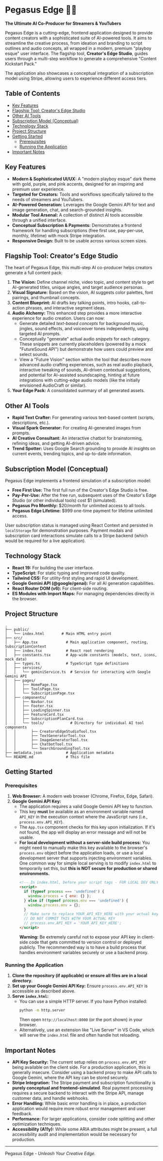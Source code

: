
# Pegasus Edge 🚀✨

**The Ultimate AI Co-Producer for Streamers & YouTubers**

Pegasus Edge is a cutting-edge, frontend application designed to provide content creators with a sophisticated suite of AI-powered tools. It aims to streamline the creative process, from ideation and branding to script outlines and audio concepts, all wrapped in a modern, premium "playboy esque" user interface. The flagship tool, **Creator's Edge Studio**, guides users through a multi-step workflow to generate a comprehensive "Content Kickstart Pack."

The application also showcases a conceptual integration of a subscription model using Stripe, allowing users to experience different access tiers.

## Table of Contents

- [Key Features](#key-features)
- [Flagship Tool: Creator's Edge Studio](#flagship-tool-creators-edge-studio)
- [Other AI Tools](#other-ai-tools)
- [Subscription Model (Conceptual)](#subscription-model-conceptual)
- [Technology Stack](#technology-stack)
- [Project Structure](#project-structure)
- [Getting Started](#getting-started)
  - [Prerequisites](#prerequisites)
  - [Running the Application](#running-the-application)
- [Important Notes](#important-notes)

## Key Features

*   **Modern & Sophisticated UI/UX:** A "modern playboy esque" dark theme with gold, purple, and pink accents, designed for an inspiring and premium user experience.
*   **Targeted for Creators:** Tools and workflows specifically tailored to the needs of streamers and YouTubers.
*   **AI-Powered Generation:** Leverages the Google Gemini API for text and image generation, chat, and search-grounded insights.
*   **Modular Tool Arsenal:** A collection of distinct AI tools accessible through a unified interface.
*   **Conceptual Subscription & Payments:** Demonstrates a frontend framework for handling subscriptions (free first use, pay-per-use, monthly, lifetime) with mock Stripe integration.
*   **Responsive Design:** Built to be usable across various screen sizes.

## Flagship Tool: Creator's Edge Studio

The heart of Pegasus Edge, this multi-step AI co-producer helps creators generate a full content pack:

1.  **The Vision:** Define channel niche, video topic, and content style to get AI-generated titles, unique angles, and target audience personas.
2.  **Visual Signature:** Based on the vision, AI suggests color palettes, font pairings, and thumbnail concepts.
3.  **Content Blueprint:** AI drafts key talking points, intro hooks, call-to-action phrases, and interactive segment ideas.
4.  **Audio Alchemy:** This enhanced step provides a more interactive experience for audio creation. Users can now:
    *   Generate detailed *text-based concepts* for background music, jingles, sound effects, and voiceover tones independently, using targeted AI prompts.
    *   Conceptually "generate" actual audio *snippets* for each category. These snippets are currently placeholders (powered by a mock "FutureSound API") but demonstrate how users could preview and select sounds.
    *   View a "Future Vision" section within the tool that describes more advanced audio crafting experiences, such as real audio playback, interactive tweaking of sounds, AI-driven contextual suggestions, and potential for AI-assisted soundscaping, hinting at future integrations with cutting-edge audio models (like the initially envisioned AudioCraft or similar).
5.  **Your Edge Pack:** A consolidated summary of all generated assets.

## Other AI Tools

*   **Rapid Text Crafter:** For generating various text-based content (scripts, descriptions, etc.).
*   **Visual Spark Generator:** For creating AI-generated images from prompts.
*   **AI Creative Consultant:** An interactive chatbot for brainstorming, refining ideas, and getting AI-driven advice.
*   **Trend Spotter:** Uses Google Search grounding to provide AI insights on current events, trending topics, and up-to-date information.

## Subscription Model (Conceptual)

Pegasus Edge implements a frontend simulation of a subscription model:

*   **Free First Use:** The first full run of the Creator's Edge Studio is free.
*   **Pay-Per-Use:** After the free run, subsequent uses of the Creator's Edge Studio (or other individual tools) cost $1 (simulated).
*   **Pegasus Pro Monthly:** $20/month for unlimited access to all tools.
*   **Pegasus Edge Lifetime:** $999 one-time payment for lifetime unlimited access.

User subscription status is managed using React Context and persisted in `localStorage` for demonstration purposes. Payment modals and subscription card interactions simulate calls to a Stripe backend (which would be required for a live application).

## Technology Stack

*   **React 19:** For building the user interface.
*   **TypeScript:** For static typing and improved code quality.
*   **Tailwind CSS:** For utility-first styling and rapid UI development.
*   **Google Gemini API (@google/genai):** For all AI generation capabilities.
*   **React Router DOM (v6):** For client-side routing.
*   **ES Modules with Import Maps:** For managing dependencies directly in the browser.

## Project Structure

```
.
├── public/
│   └── index.html        # Main HTML entry point
├── src/
│   ├── App.tsx             # Main application component, routing, SubscriptionContext
│   ├── index.tsx           # React root rendering
│   ├── constants.tsx       # App-wide constants (models, text, icons, mock data)
│   ├── types.ts            # TypeScript type definitions
│   ├── services/
│   │   └── geminiService.ts  # Service for interacting with Google Gemini API
│   ├── pages/
│   │   ├── HomePage.tsx
│   │   ├── ToolsPage.tsx
│   │   └── SubscriptionPage.tsx
│   ├── components/
│   │   ├── Navbar.tsx
│   │   ├── Footer.tsx
│   │   ├── LoadingSpinner.tsx
│   │   ├── FeatureCard.tsx
│   │   ├── SubscriptionPlanCard.tsx
│   │   └── tools/            # Directory for individual AI tool components
│   │       ├── CreatorsEdgeStudioTool.tsx
│   │       ├── TextGeneratorTool.tsx
│   │       ├── ImageGeneratorTool.tsx
│   │       ├── ChatbotTool.tsx
│   │       └── SearchGroundingTool.tsx
├── metadata.json           # Application metadata
└── README.md               # This file
```

## Getting Started

### Prerequisites

1.  **Web Browser:** A modern web browser (Chrome, Firefox, Edge, Safari).
2.  **Google Gemini API Key:**
    *   The application requires a valid Google Gemini API key to function.
    *   This key **must** be available as an environment variable named `API_KEY` in the execution context where the JavaScript runs (i.e., `process.env.API_KEY`).
    *   The `App.tsx` component checks for this key upon initialization. If it's not found, the app will display an error message and will not be usable.
    *   **For local development without a server-side build process:** You might need to manually make this key available to the browser's `process.env` object before the application loads, or use a local development server that supports injecting environment variables. One common way for simple local serving is to modify `index.html` to temporarily set this, but **this is NOT secure for production or shared environments.**
        ```html
        <!-- In index.html, before your script tags - FOR LOCAL DEV ONLY -->
        <script>
          if (typeof process === 'undefined') {
            window.process = { env: {} };
          } else if (typeof process.env === 'undefined') {
            window.process.env = {};
          }
          // Make sure to replace YOUR_API_KEY_HERE with your actual key
          // DO NOT COMMIT THIS WITH YOUR ACTUAL KEY
          // process.env.API_KEY = 'YOUR_API_KEY_HERE';
        </script>
        ```
        **Warning:** Be extremely careful not to expose your API key in client-side code that gets committed to version control or deployed publicly. The recommended way is to have a build process that handles environment variables securely or use a backend proxy.

### Running the Application

1.  **Clone the repository (if applicable) or ensure all files are in a local directory.**
2.  **Set up your Google Gemini API Key:** Ensure `process.env.API_KEY` is accessible as described above.
3.  **Serve `index.html`:**
    *   You can use a simple HTTP server. If you have Python installed:
        ```bash
        python -m http.server
        ```
        Then open `http://localhost:8000` (or the port shown) in your browser.
    *   Alternatively, use an extension like "Live Server" in VS Code, which will serve the `index.html` file and often handle hot reloading.

## Important Notes

*   **API Key Security:** The current setup relies on `process.env.API_KEY` being available on the client side. For a production application, this is generally insecure. Consider using a backend proxy to make API calls to Google Gemini, where the API key can be stored securely.
*   **Stripe Integration:** The Stripe payment and subscription functionality is **purely conceptual and frontend-simulated**. Real payment processing requires a secure backend to interact with the Stripe API, manage customer data, and handle webhooks.
*   **Error Handling:** While basic error handling is in place, a production application would require more robust error management and user feedback.
*   **Performance:** For larger applications, consider code splitting and other optimization techniques.
*   **Accessibility (A11y):** While some ARIA attributes might be present, a full accessibility audit and implementation would be necessary for production.

---

Pegasus Edge - *Unleash Your Creative Edge.*
```